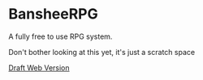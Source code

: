 # BansheeRPG 
A fully free to use RPG system. 

Don't bother looking at this yet, it's just a scratch space

[Draft Web Version](https://www.ianhunter.ie/BansheeRPG/)
